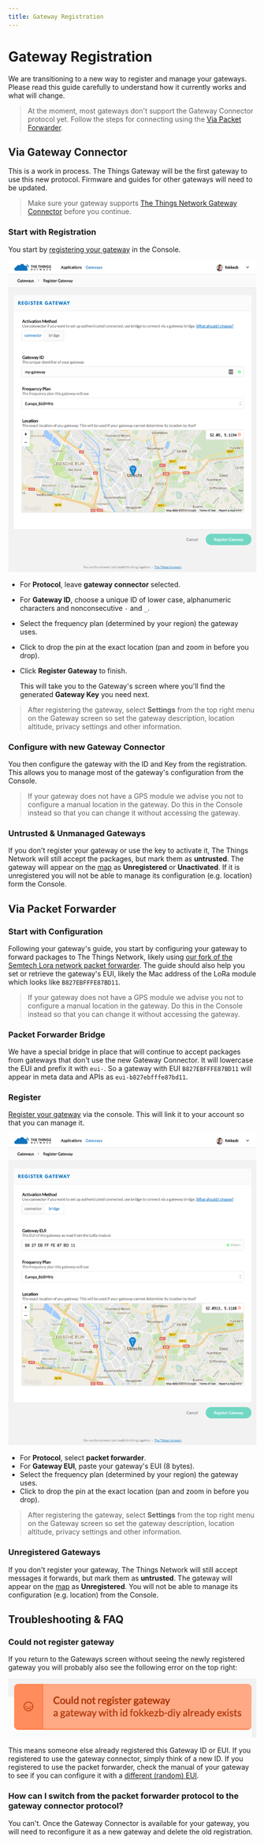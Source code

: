 ```yaml
---
title: Gateway Registration
---
```


# Gateway Registration

We are transitioning to a new way to register and manage your gateways. Please read this guide carefully to understand how it currently works and what will change.

> At the moment, most gateways don't support the Gateway Connector protocol yet. Follow the steps for connecting using the [Via Packet Forwarder](#via-packet-forwarder).

## Via Gateway Connector
This is a work in process. The Things Gateway will be the first gateway to use this new protocol. Firmware and guides for other gateways will need to be updated.

> Make sure your gateway supports [The Things Network Gateway Connector](https://github.com/TheThingsNetwork/ttn-gateway-connector) before you continue.

### Start with Registration
You start by [registering your gateway](https://console.thethingsnetwork.org/gateways/register) in the Console.

![Registration for Gateway Connector](registration-connector.png)

- For **Protocol**, leave **gateway connector** selected.
- For **Gateway ID**, choose a unique ID of lower case, alphanumeric characters and nonconsecutive `-` and `_`.
- Select the frequency plan (determined by your region) the gateway uses.
- Click to drop the pin at the exact location (pan and zoom in before you drop).
- Click **Register Gateway** to finish.

  This will take you to the Gateway's screen where you'll find the generated **Gateway Key** you need next.

> After registering the gateway, select **Settings** from the top right menu on the Gateway screen so set the gateway description, location altitude, privacy settings and other information.

### Configure with new Gateway Connector
You then configure the gateway with the ID and Key from the registration. This allows you to manage most of the gateway's configuration from the Console.

> If your gateway does not have a GPS module we advise you not to configure a manual location in the gateway. Do this in the Console instead so that you can change it without accessing the gateway.

### Untrusted & Unmanaged Gateways
If you don't register your gateway or use the key to activate it, The Things Network will still accept the packages, but mark them as **untrusted**. The gateway will appear on the [map](https://www.thethingsnetwork.org/map) as **Unregistered** or **Unactivated**. If it is unregistered you will not be able to manage its configuration (e.g. location) form the Console.

## Via Packet Forwarder

### Start with Configuration
Following your gateway's guide, you start by configuring your gateway to forward packages to The Things Network, likely using [our fork of the Semtech Lora network packet forwarder](https://github.com/TheThingsNetwork/packet_forwarder). The guide should also help you set or retrieve the gateway's EUI, likely the Mac address of the LoRa module which looks like `B827EBFFFE87BD11`.

> If your gateway does not have a GPS module we advise you not to configure a manual location in the gateway. Do this in the Console instead so that you can change it without accessing the gateway.

### Packet Forwarder Bridge
We have a special bridge in place that will continue to accept packages from gateways that don't use the new Gateway Connector. It will lowercase the EUI and prefix it with `eui-`. So a gateway with EUI `B827EBFFFE87BD11` will appear in meta data and APIs as `eui-b827ebfffe87bd11`.

### Register 
[Register your gateway](https://console.thethingsnetwork.org/gateways/register) via the console. This will link it to your account so that you can manage it.

![Registration for Packet Forwarder Bridge](registration-bridge.png)

- For **Protocol**, select **packet forwarder**.
- For **Gateway EUI**, paste your gateway's EUI (8 bytes).
- Select the frequency plan (determined by your region) the gateway uses.
- Click to drop the pin at the exact location (pan and zoom in before you drop).

> After registering the gateway, select **Settings** from the top right menu on the Gateway screen so set the gateway description, location altitude, privacy settings and other information.

### Unregistered Gateways
If you don't register your gateway, The Things Network will still accept messages it forwards, but mark them as **untrusted**. The gateway will appear on the [map](https://www.thethingsnetwork.org/map) as **Unregistered**. You will not be able to manage its configuration (e.g. location) from the Console.

## Troubleshooting & FAQ

### Could not register gateway
If you return to the Gateways screen without seeing the newly registered gateway you will probably also see the following error on the top right:

![Registration Error](registration-error.png)

This means someone else already registered this Gateway ID or EUI. If you registered to use the gateway connector, simply think of a new ID. If you registered to use the packet forwarder, check the manual of your gateway to see if you can configure it with a [different (random) EUI](https://www.randomlists.com/string?length=16).

### How can I switch from the packet forwarder protocol to the gateway connector protocol?
You can't. Once the Gateway Connector is available for your gateway, you will need to reconfigure it as a new gateway and delete the old registration.
